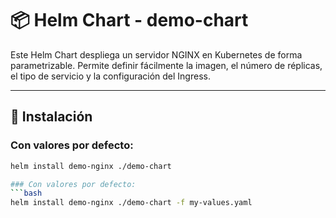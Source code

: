 # 📦 Helm Chart - demo-chart

Este Helm Chart despliega un servidor NGINX en Kubernetes de forma parametrizable. Permite definir fácilmente la imagen, el número de réplicas, el tipo de servicio y la configuración del Ingress.

---

## 🚀 Instalación

### Con valores por defecto:

```bash
helm install demo-nginx ./demo-chart

### Con valores por defecto:
```bash
helm install demo-nginx ./demo-chart -f my-values.yaml
